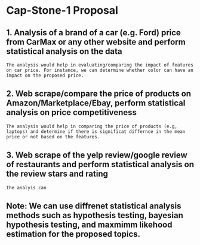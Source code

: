 # Cap-Stone-1 Proposal

##  1. Analysis of a brand of a car (e.g. Ford) price from CarMax or any other website and perform statistical analysis on the data 

    The analysis would help in evaluating/comparing the impact of features on car price. For instance, we can determine whether color can have an impact on the proposed price.
 

##  2. Web scrape/compare the price of products on Amazon/Marketplace/Ebay, perform statistical analysis on price competitiveness

    The analysis would help in comparing the price of products (e.g, laptops) and determine if there is significat differnce in the mean price or not based on the features.

##  3. Web scrape of the yelp review/google review of restaurants and perform statistical analysis on the review stars and rating 

    The analyis can


## Note: We can use diffrenet statistical analysis methods such as hypothesis testing, bayesian hypothesis testing, and maxmimm likehood estimation for the proposed topics.

